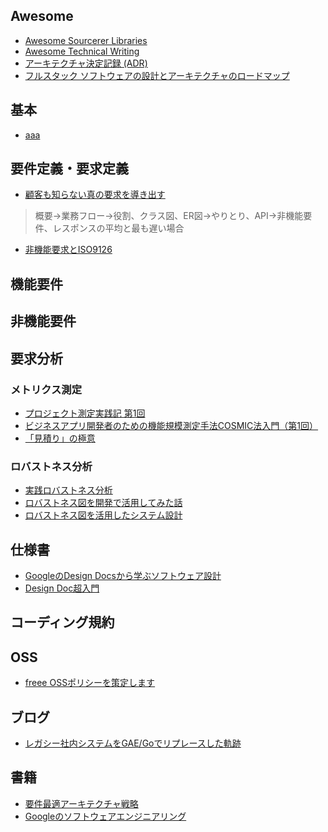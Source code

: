 ## Awesome
- [Awesome Sourcerer Libraries](https://github.com/sourcerer-io/awesome-libraries#sourcerer-libraries "Awesome Sourcerer Libraries")
- [Awesome Technical Writing](https://github.com/BolajiAyodeji/awesome-technical-writing#awesome-technical-writing "Awesome Technical Writing")
- [アーキテクチャ決定記録 (ADR)](https://github.com/joelparkerhenderson/architecture-decision-record#architecture-decision-record-adr "アーキテクチャ決定記録 (ADR)")
- [フルスタック ソフトウェアの設計とアーキテクチャのロードマップ](https://github.com/stemmlerjs/software-design-and-architecture-roadmap#the-full-stack-software-design-and-architecture-roadmap "フルスタック ソフトウェアの設計とアーキテクチャのロードマップ")
## 基本
- [aaa](aaa)
## 要件定義・要求定義
- [顧客も知らない真の要求を導き出す](https://www.ogis-ri.co.jp/otc/hiroba/technical/RequirementsAnalysis/ "顧客も知らない真の要求を導き出す")
> 概要->業務フロー->役割、クラス図、ER図->やりとり、API->非機能要件、レスポンスの平均と最も遅い場合
- [非機能要求とISO9126](https://www.ogis-ri.co.jp/otc/hiroba/technical/JavaPress_ISO9126/ "非機能要求とISO9126")
## 機能要件
## 非機能要件
## 要求分析
### メトリクス測定
- [プロジェクト測定実践記 第1回](https://www.ogis-ri.co.jp/otc/hiroba/technical/ProjectAnalysis/ProjectAnalysis01.html)
- [ビジネスアプリ開発者のための機能規模測定手法COSMIC法入門（第1回）](https://www.ogis-ri.co.jp/otc/hiroba/technical/IntroCOSMIC/IntroCOSMICPart1Jun2010.html)
- [「見積り」の極意](https://www.ogis-ri.co.jp/otc/hiroba/technical/EstimateReview/pdf/EstimateReview.pdf)
### ロバストネス分析
- [実践ロバストネス分析](https://www.ogis-ri.co.jp/otc/hiroba/technical/RobustnessAnalysis/RA1/index.html "実践ロバストネス分析")
- [ロバストネス図を開発で活用してみた話](https://buildersbox.corp-sansan.com/entry/2022/02/28/110000 "ロバストネス図を開発で活用してみた話")
- [ロバストネス図を活用したシステム設計](https://thinkit.co.jp/article/13487 "ロバストネス図を活用したシステム設計")
## 仕様書
- [GoogleのDesign Docsから学ぶソフトウェア設計](https://qiita.com/yoshii0110/items/32f93e0c8d24cb3207f7 "GoogleのDesign Docsから学ぶソフトウェア設計")
- [Design Doc超入門](https://atmarkit.itmedia.co.jp/ait/articles/1606/21/news016.html "Design Doc超入門")
## コーディング規約
## OSS
- [freee OSSポリシーを策定します](https://developers.freee.co.jp/entry/freee-oss-policy "freee OSSポリシーを策定します")
## ブログ
- [レガシー社内システムをGAE/Goでリプレースした軌跡](https://technote.qualiarts.jp/article/20 "レガシー社内システムをGAE/Goでリプレースした軌跡")
## 書籍
- [要件最適アーキテクチャ戦略](https://www.amazon.co.jp/-/en/Vaughn-Vernon-ebook/dp/B0BNKN6YF6/ref=sr_1_13?crid=OUY7C88WC4YS&keywords=%E3%83%9E%E3%82%A4%E3%82%AF%E3%83%AD%E3%82%B5%E3%83%BC%E3%83%93%E3%82%B9&qid=1695004057&sprefix=%E3%83%9E%E3%82%A4%E3%82%AF%E3%83%AD%E3%82%B5%E3%83%BC%E3%83%93%E3%82%B9%2Caps%2C249&sr=8-13 "要件最適アーキテクチャ戦略")
- [Googleのソフトウェアエンジニアリング](https://www.oreilly.co.jp/books/9784873119656/ "Googleのソフトウェアエンジニアリング")
